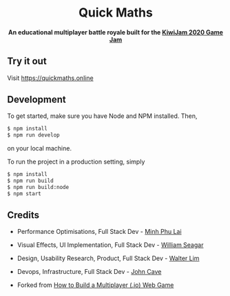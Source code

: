 <h1 align="center">
    Quick Maths
</h1>
<h4 align="center">
    An educational multiplayer battle royale built for the <a href='https://kiwijam.org'>KiwiJam 2020 Game Jam</a>
</h4>

## Try it out

Visit https://quickmaths.online

## Development

To get started, make sure you have Node and NPM installed. Then,

```bash
$ npm install
$ npm run develop
```

on your local machine.

To run the project in a production setting, simply

```bash
$ npm install
$ npm run build
$ npm run build:node
$ npm start
```

## Credits

* Performance Optimisations, Full Stack Dev - [Minh Phu Lai](https://github.com/MinhPhu0304)
* Visual Effects, UI Implementation, Full Stack Dev - [William Seagar](https://github.com/wseagar)
* Design, Usability Research, Product, Full Stack Dev - [Walter Lim](https://github.com/waltzaround)
* Devops, Infrastructure, Full Stack Dev - [John Cave](https://github.com/johncave)

* Forked from [How to Build a Multiplayer (.io) Web Game](https://victorzhou.com/blog/build-an-io-game-part-1/)



